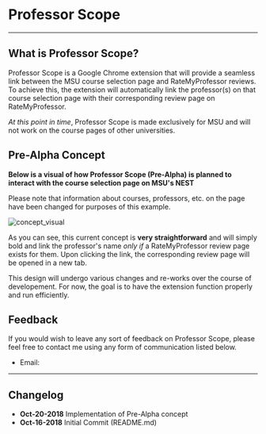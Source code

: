 # Professor Scope

---
## What is Professor Scope?
Professor Scope is a Google Chrome extension that will provide a seamless link between the MSU course selection page and RateMyProfessor reviews. To achieve this, the extension will automatically link the professor(s) on that course selection page with their corresponding review page on RateMyProfessor.

*At this point in time*, Professor Scope is made exclusively for MSU and will not work on the course pages of other universities.


## Pre-Alpha Concept
**Below is a visual of how Professor Scope (Pre-Alpha) is planned to interact with the course selection page on MSU's NEST**

Please note that information about courses, professors, etc. on the page have been changed for purposes of this example.

![concept_visual](https://i.gyazo.com/40665ee2cdc508355844681513b8bc27.png "Pre-Alpha Concept")

As you can see, this current concept is **very straightforward** and will simply bold and link the professor's name *only if* a RateMyProfessor review page exists for them. Upon clicking the link, the corresponding review page will be opened in a new tab. 

This design will undergo various changes and re-works over the course of developement. For now, the goal is to have the extension function properly and run efficiently.

## Feedback
If you would wish to leave any sort of feedback on Professor Scope, please feel free to contact me using any form of communication listed below. 

* Email:

---
## Changelog
* **Oct-20-2018** Implementation of Pre-Alpha concept
* **Oct-16-2018** Initial Commit (README.md)
